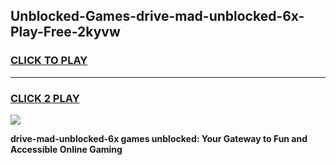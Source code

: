 
## Unblocked-Games-drive-mad-unblocked-6x-Play-Free-2kyvw
<h3>
<a href="https://premium76.site?title=drive-mad-unblocked-6x&ref=18A1">CLICK TO PLAY</a></h3>
<hr>

<h3>
<a href="https://premium76.site?title=drive-mad-unblocked-6x&ref=18A1">CLICK 2 PLAY</a>
  
</h3>

<a href="https://premium76.site?title=drive-mad-unblocked-6x&ref=18A1"><img src="https://clearcache.store/games.png"></a>


**drive-mad-unblocked-6x games unblocked: Your Gateway to Fun and Accessible Online Gaming**
